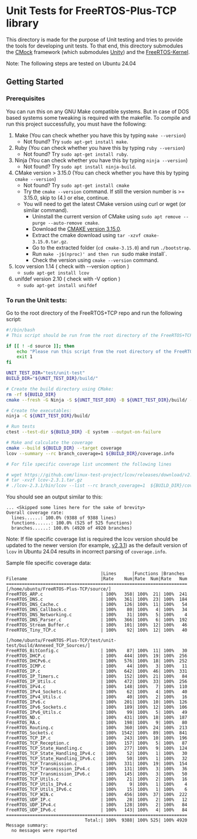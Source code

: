 # Unit Tests for FreeRTOS-Plus-TCP library

This directory is made for the purpose of Unit testing and tries to provide the
tools for developing unit tests. To that end, this directory submodules the
[CMock](https://github.com/ThrowTheSwitch/CMock) framework (which submodules
[Unity](https://github.com/throwtheswitch/unity/))
and the [FreeRTOS-Kernel](https://github.com/FreeRTOS/FreeRTOS-Kernel/).

Note: The following steps are tested on Ubuntu 24.04

## Getting Started

### Prerequisites

You can run this on any GNU Make compatible systems. But in case of DOS based
systems some tweaking is required with the makefile. To compile and run this
project successfully, you must have the following:

1. Make (You can check whether you have this by typing `make --version`)
   - Not found? Try `sudo apt-get install make`.
2. Ruby (You can check whether you have this by typing `ruby --version`)
   - Not found? Try `sudo apt-get install ruby`.
3. Ninja (You can check whether you have this by typing `ninja --version`)
   - Not found? Try `sudo apt install ninja-build`.
3. CMake version > 3.15.0 (You can check whether you have this by typing
   `cmake --version`)
   - Not found? Try `sudo apt-get install cmake`
   - Try the `cmake --version` command. If still the version number is >=
     3.15.0, skip to (4.) or else, continue.
   - You will need to get the latest CMake version using curl or wget (or
     similar command).
     - Uninstall the current version of CMake using
       `sudo apt remove --purge --auto-remove cmake`.
     - Download the [CMAKE version 3.15.0](https://cmake.org/files/v3.15/).
     - Extract the cmake download using `tar -xzvf cmake-3.15.0.tar.gz`.
     - Go to the extracted folder (`cd cmake-3.15.0`) and run `./bootstrap`.
     - Run `make -j$(nproc)' and then run `sudo make install`.
     - Check the version using `cmake --version` command.
4. lcov version 1.14 ( check with --version option )
   - `sudo apt-get install lcov`
5. unifdef version 2.10 ( check with -V option )
   - `sudo apt-get install unifdef`

### To run the Unit tests:

Go to the root directory of the FreeRTOS+TCP repo and run the following script:

``` sh
#!/bin/bash
# This script should be run from the root directory of the FreeRTOS+TCP repo.

if [[ ! -d source ]]; then
    echo "Please run this script from the root directory of the FreeRTOS+TCP repo."
    exit 1
fi

UNIT_TEST_DIR="test/unit-test"
BUILD_DIR="${UNIT_TEST_DIR}/build/"

# Create the build directory using CMake:
rm -rf ${BUILD_DIR}
cmake --fresh -G Ninja -S ${UNIT_TEST_DIR} -B ${UNIT_TEST_DIR}/build/ -DSANITIZE=

# Create the executables:
ninja -C ${UNIT_TEST_DIR}/build/

# Run tests
ctest --test-dir ${BUILD_DIR} -E system --output-on-failure

# Make and calculate the coverage
cmake --build ${BUILD_DIR} --target coverage
lcov --summary --rc branch_coverage=1 ${BUILD_DIR}/coverage.info

# For file specific coverage list uncomment the following lines

# wget https://github.com/linux-test-project/lcov/releases/download/v2.3.1/lcov-2.3.1.tar.gz
# tar -xvzf lcov-2.3.1.tar.gz
# ./lcov-2.3.1/bin/lcov --list --rc branch_coverage=1  ${BUILD_DIR}/coverage.info

```

You should see an output similar to this:

```
... <Skipped some lines here for the sake of brevity>
Overall coverage rate:
  lines......: 100.0% (9388 of 9388 lines)
  functions......: 100.0% (525 of 525 functions)
  branches......: 100.0% (4920 of 4920 branches)
```

Note: If file specific coverage list is required the lcov version should be updated to
the newer version (for example, [v2.3.1](https://github.com/linux-test-project/lcov/releases/tag/v2.3.1))
as the default version of `lcov` in Ubuntu 24.04 results in incorrect parsing of
`coverage.info`.

Sample file specific coverage data:


```
                                    |Lines      |Functions |Branches
Filename                            |Rate    Num|Rate  Num|Rate   Num
=====================================================================
[/home/ubuntu/FreeRTOS-Plus-TCP/source/]
FreeRTOS_ARP.c                      | 100%   358| 100%  21| 100%  241
FreeRTOS_DNS.c                      | 100%   361| 100%  23| 100%  184
FreeRTOS_DNS_Cache.c                | 100%   126| 100%  11| 100%   54
FreeRTOS_DNS_Callback.c             | 100%    80| 100%   4| 100%   34
FreeRTOS_DNS_Networking.c           | 100%    31| 100%   5| 100%    4
FreeRTOS_DNS_Parser.c               | 100%   366| 100%   6| 100%  192
FreeRTOS_Stream_Buffer.c            | 100%   101| 100%  12| 100%   46
FreeRTOS_Tiny_TCP.c                 | 100%    92| 100%  12| 100%   40

[/home/ubuntu/FreeRTOS-Plus-TCP/test/unit-test/build/Annexed_TCP_Sources/]
FreeRTOS_BitConfig.c                | 100%    87| 100%  11| 100%   30
FreeRTOS_DHCP.c                     | 100%   444| 100%  19| 100%  256
FreeRTOS_DHCPv6.c                   | 100%   576| 100%  18| 100%  252
FreeRTOS_ICMP.c                     | 100%    44| 100%   3| 100%   11
FreeRTOS_IP.c                       | 100%   642| 100%  46| 100%  331
FreeRTOS_IP_Timers.c                | 100%   152| 100%  21| 100%   84
FreeRTOS_IP_Utils.c                 | 100%   472| 100%  33| 100%  256
FreeRTOS_IPv4.c                     | 100%   148| 100%   7| 100%  110
FreeRTOS_IPv4_Sockets.c             | 100%    62| 100%   4| 100%   40
FreeRTOS_IPv4_Utils.c               | 100%    40| 100%   2| 100%   16
FreeRTOS_IPv6.c                     | 100%   201| 100%  10| 100%  126
FreeRTOS_IPv6_Sockets.c             | 100%   189| 100%  12| 100%  106
FreeRTOS_IPv6_Utils.c               | 100%    99| 100%   5| 100%   49
FreeRTOS_ND.c                       | 100%   431| 100%  18| 100%  187
FreeRTOS_RA.c                       | 100%   198| 100%   9| 100%   80
FreeRTOS_Routing.c                  | 100%   360| 100%  24| 100%  213
FreeRTOS_Sockets.c                  | 100%  1542| 100%  89| 100%  841
FreeRTOS_TCP_IP.c                   | 100%   243| 100%  10| 100%  196
FreeRTOS_TCP_Reception.c            | 100%   157| 100%   5| 100%   87
FreeRTOS_TCP_State_Handling.c       | 100%   277| 100%   9| 100%  124
FreeRTOS_TCP_State_Handling_IPv4.c  | 100%    52| 100%   1| 100%   30
FreeRTOS_TCP_State_Handling_IPv6.c  | 100%    50| 100%   1| 100%   32
FreeRTOS_TCP_Transmission.c         | 100%   331| 100%  19| 100%  154
FreeRTOS_TCP_Transmission_IPv4.c    | 100%   131| 100%   3| 100%   36
FreeRTOS_TCP_Transmission_IPv6.c    | 100%   145| 100%   3| 100%   50
FreeRTOS_TCP_Utils.c                | 100%    21| 100%   2| 100%   16
FreeRTOS_TCP_Utils_IPv4.c           | 100%     9| 100%   1| 100%    4
FreeRTOS_TCP_Utils_IPv6.c           | 100%    15| 100%   1| 100%    6
FreeRTOS_TCP_WIN.c                  | 100%   456| 100%  37| 100%  222
FreeRTOS_UDP_IP.c                   | 100%    28| 100%   2| 100%   12
FreeRTOS_UDP_IPv4.c                 | 100%   128| 100%   2| 100%   84
FreeRTOS_UDP_IPv6.c                 | 100%   143| 100%   4| 100%   84
=====================================================================
                              Total:| 100%  9388| 100% 525| 100% 4920
Message summary:
  no messages were reported
```
